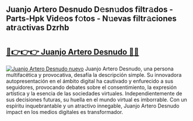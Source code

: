 ## Juanjo Artero Desnudo D𝚎sn𝚞dos filtr𝚊dos - Parts-Hpk Vid𝚎os f𝚘tos - N𝚞evas filtr𝚊ciones atr𝚊ctivas Dzrhb

# <h2><a href="http://mb1he7.tromn.icu/?c=Juanjo+Artero+Desnudo">🔗👉👉👉 Juanjo Artero Desnudo 🔗🔗</a></h2>

[![Juanjo Artero Desnudo nuevo](https://i.imgur.com/pEAQMta.gif)](http://mb1he7.tromn.icu/?c=Juanjo+Artero+Desnudo)
Juanjo Artero Desnudo, una persona multifacética y provocativa, desafía la descripción simple. Su innovadora autopresentación en el ámbito digital ha cautivado y enfurecido a sus seguidores, provocando debates sobre el consentimiento, la expresión artística y la esencia de las sociedades virtuales. Independientemente de sus decisiones futuras, su huella en el mundo virtual es imborrable. Con un espíritu inquebrantable y un atractivo innegable, Juanjo Artero Desnudo impact en los medios digitales es transformador.
